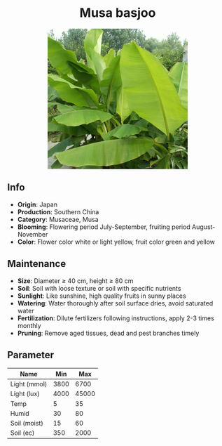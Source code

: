 <h1 align='center'>Musa basjoo</h1>
<p align="center">
    <img 
        align='center'
        width='320'
        src="../images/musa basjoo.png" 
        alt='Musa basjoo' />
</p>

## Info

 - **Origin**: Japan
 - **Production**: Southern China
 - **Category**: Musaceae, Musa
 - **Blooming**: Flowering period July-September, fruiting period August-November
 - **Color**: Flower color white or light yellow, fruit color green and yellow

## Maintenance

 - **Size**: Diameter ≥ 40 cm, height ≥ 80 cm
 - **Soil**: Soil with loose texture or soil with specific nutrients
 - **Sunlight**: Like sunshine, high quality fruits in sunny places
 - **Watering**: Water thoroughly after soil surface dries, avoid saturated water
 - **Fertilization**: Dilute fertilizers following instructions, apply 2-3 times monthly
 - **Pruning**: Remove aged tissues, dead and pest branches timely

## Parameter

| Name         | Min  | Max   |
|--------------|------|-------|
| Light (mmol) | 3800 | 6700  |
| Light (lux)  | 4000 | 45000 |
| Temp         | 5    | 35    |
| Humid        | 30   | 80    |
| Soil (moist) | 15   | 60    |
| Soil (ec)    | 350  | 2000  |